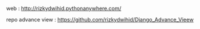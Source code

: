 web : http://rizkydwihid.pythonanywhere.com/

repo advance view : https://github.com/rizkydwihid/Django_Advance_Vieew
